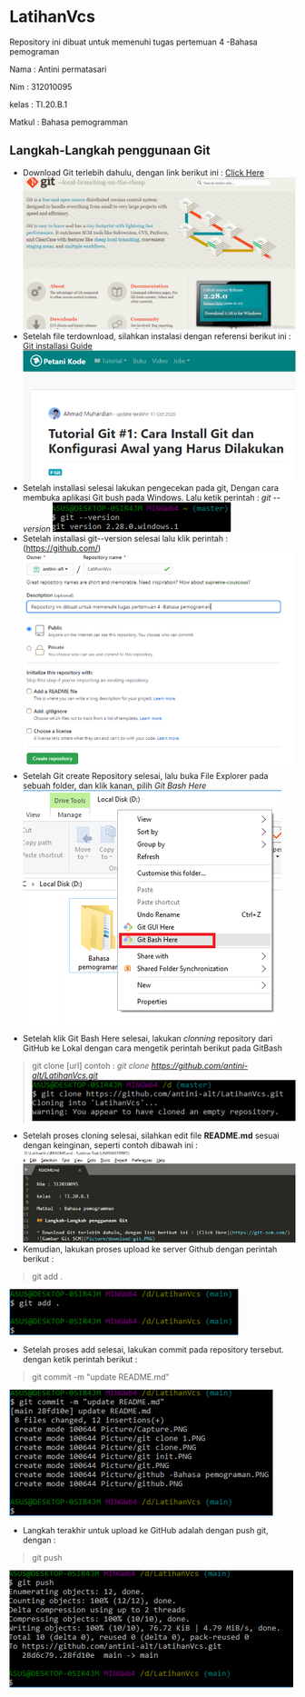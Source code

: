 # LatihanVcs
Repository ini dibuat untuk memenuhi tugas pertemuan 4 -Bahasa pemograman

Nama	: Antini permatasari

Nim	: 312010095

kelas	: TI.20.B.1

Matkul	: Bahasa pemogramman

## Langkah-Langkah penggunaan Git

* Download Git terlebih dahulu, dengan link berikut ini : [Click Here](https://git-scm.com/)
![Gambar Git SCM](Picture/download-git.PNG)
* Setelah file terdownload, silahkan instalasi dengan referensi berikut ini : [Git installasi Guide](https://www.petanikode.com/git-install/)
![Gambar Git SCM](Picture/intall-git.PNG)
* Setelah installasi selesai lakukan pengecekan pada git, Dengan cara membuka aplikasi Git bush pada Windows. Lalu ketik perintah : *git --version* 
![Gambar Git version](Picture/git-ver.PNG)
* Setelah installasi git--version selesai lalu klik perintah :(https://github.com/)
![Gambar Git create Repository](Picture/github-Bahasapemograman.PNG)
* Setelah Git create Repository selesai, lalu buka File Explorer pada sebuah folder, dan klik kanan, pilih *Git Bash Here*
![Gambar Git Bash Here](Picture/klikkanan.png)
* Setelah klik Git Bash Here selesai, lakukan *clonning* repository dari GitHub ke Lokal dengan cara mengetik perintah berikut pada GitBash
> git clone [url]
contoh : *git clone https://github.com/antini-alt/LatihanVcs.git*
![Gambar git clone Repository](Picture/git-clone-1.PNG)
* Setelah proses cloning selesai, silahkan edit file **README.md** sesuai dengan keinginan, seperti contoh dibawah ini :
![Edit File Readme.md](Picture/edit-readme.PNG)
* Kemudian, lakukan proses upload ke server Github dengan perintah berikut :
> git add .

![Git Add](Picture/git-add.PNG)
* Setelah proses add selesai, lakukan commit pada repository tersebut. dengan ketik perintah berikut :
> git commit -m "update README.md"

![Commit file](Picture/commit.PNG)
* Langkah terakhir untuk upload ke GitHub adalah dengan push git, dengan :
> git push

![Git Push](Picture/git-push.PNG)